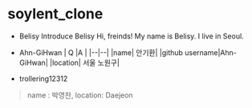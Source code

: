 # soylent_clone

* Belisy
Introduce Belisy
Hi, freinds! My name is Belisy. I live in Seoul.

* Ahn-GiHwan
| Q |A |
|--|--|
|name| 안기환|
|github username|Ahn-GiHwan|
|location| 서울 노원구| 

* trollering12312
> name : 박영찬, location: Daejeon